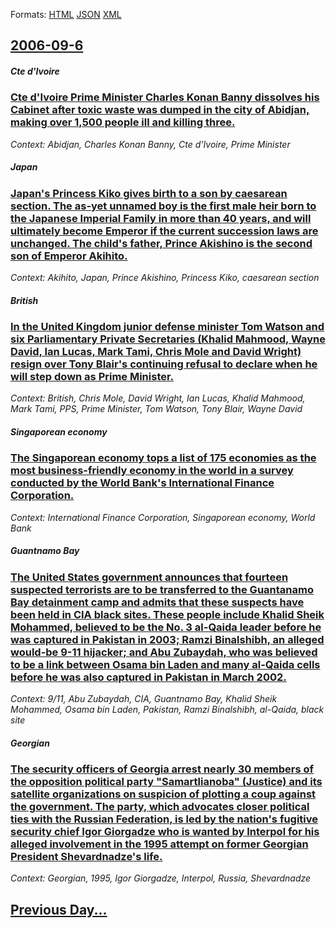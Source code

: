
Formats: [HTML](2006/09/6/index.html)  [JSON](2006/09/6/index.json)  [XML](2006/09/6/index.xml)  

## [2006-09-6](/news/2006/09/6/index.md)

##### Cte d'Ivoire
### [ Cte d'Ivoire Prime Minister Charles Konan Banny dissolves his Cabinet after toxic waste was dumped in the city of Abidjan, making over 1,500 people ill and killing three. ](/news/2006/09/6/cote-d-ivoire-prime-minister-charles-konan-banny-dissolves-his-cabinet-after-toxic-waste-was-dumped-in-the-city-of-abidjan-making-over-1-5.md)
_Context: Abidjan, Charles Konan Banny, Cte d'Ivoire, Prime Minister_

##### Japan
### [ Japan's Princess Kiko gives birth to a son by caesarean section. The as-yet unnamed boy is the first male heir born to the Japanese Imperial Family in more than 40 years, and will ultimately become Emperor if the current succession laws are unchanged. The child's father, Prince Akishino is the second son of Emperor Akihito. ](/news/2006/09/6/japan-s-princess-kiko-gives-birth-to-a-son-by-caesarean-section-the-as-yet-unnamed-boy-is-the-first-male-heir-born-to-the-japanese-imperia.md)
_Context: Akihito, Japan, Prince Akishino, Princess Kiko, caesarean section_

##### British
### [ In the United Kingdom junior defense minister Tom Watson and six Parliamentary Private Secretaries (Khalid Mahmood, Wayne David, Ian Lucas, Mark Tami, Chris Mole and David Wright) resign over Tony Blair's continuing refusal to declare when he will step down as Prime Minister. ](/news/2006/09/6/in-the-united-kingdom-junior-defense-minister-tom-watson-and-six-parliamentary-private-secretaries-khalid-mahmood-wayne-david-ian-lucas.md)
_Context: British, Chris Mole, David Wright, Ian Lucas, Khalid Mahmood, Mark Tami, PPS, Prime Minister, Tom Watson, Tony Blair, Wayne David_

##### Singaporean economy
### [ The Singaporean economy tops a list of 175 economies as the most business-friendly economy in the world in a survey conducted by the World Bank's International Finance Corporation. ](/news/2006/09/6/the-singaporean-economy-tops-a-list-of-175-economies-as-the-most-business-friendly-economy-in-the-world-in-a-survey-conducted-by-the-world.md)
_Context: International Finance Corporation, Singaporean economy, World Bank_

##### Guantnamo Bay
### [ The United States government announces that fourteen suspected terrorists are to be transferred to the Guantanamo Bay detainment camp and admits that these suspects have been held in CIA black sites. These people include Khalid Sheik Mohammed, believed to be the No. 3 al-Qaida leader before he was captured in Pakistan in 2003; Ramzi Binalshibh, an alleged would-be 9-11 hijacker; and Abu Zubaydah, who was believed to be a link between Osama bin Laden and many al-Qaida cells before he was also captured in Pakistan in March 2002. ](/news/2006/09/6/the-united-states-government-announces-that-fourteen-suspected-terrorists-are-to-be-transferred-to-the-guantanamo-bay-detainment-camp-and-a.md)
_Context: 9/11, Abu Zubaydah, CIA, Guantnamo Bay, Khalid Sheik Mohammed, Osama bin Laden, Pakistan, Ramzi Binalshibh, al-Qaida, black site_

#####  Georgian
### [ The security officers of Georgia arrest nearly 30 members of the opposition political party "Samartlianoba" (Justice) and its satellite organizations on suspicion of plotting a coup against the government. The party, which advocates closer political ties with the Russian Federation, is led by the nation's fugitive security chief Igor Giorgadze who is wanted by Interpol for his alleged involvement in the 1995 attempt on former Georgian President Shevardnadze's life. ](/news/2006/09/6/the-security-officers-of-georgia-arrest-nearly-30-members-of-the-opposition-political-party-samartlianoba-justice-and-its-satellite-org.md)
_Context:  Georgian, 1995, Igor Giorgadze, Interpol, Russia, Shevardnadze_

## [Previous Day...](/news/2006/09/5/index.md)

